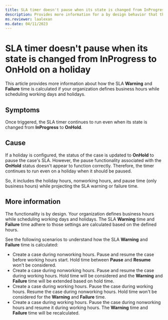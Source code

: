 ```yaml
---
title: SLA timer doesn't pause when its state is changed from InProgress to OnHold on a holiday
description: Provides more information for a by design behavior that the SLA timer doesn't pause when its state is changed from InProgress to OnHold on a holiday in Customer Service.
ms.reviewer: laalexan
ms.date: 04/11/2023
---
```

# SLA timer doesn't pause when its state is changed from InProgress to OnHold on a holiday

This article provides more information about how the SLA **Warning** and **Failure** time is calculated if your organization defines business hours while scheduling working days and holidays.

## Symptoms

Once triggered, the SLA timer continues to run even when its state is changed from **InProgress** to **OnHold**.

## Cause

If a holiday is configured, the status of the case is updated to **OnHold** to pause the case's SLA. However, the pause functionality associated with the **OnHold** status doesn't appear to function correctly. Therefore, the timer continues to run even on a holiday when it should be paused.

So, it includes the holiday hours, nonworking hours, and pause time (only business hours) while projecting the SLA warning or failure time.

## More information

The functionality is by design. Your organization defines business hours while scheduling working days and holidays. The SLA **Warning** time and **Failure** time adhere to those settings are calculated based on the defined hours.

See the following scenarios to understand how the SLA **Warning** and **Failure** time is calculated:

- Create a case during nonworking hours. Pause and resume the case before working hours start. Hold time between **Pause** and **Resume** won't be considered.
- Create a case during nonworking hours. Pause and resume the case during working hours. Hold time will be considered and the **Warning** and **Failure** time will be extended based on hold time.
- Create a case during working hours. Pause the case during working hours. Resume the case during nonworking hours. Hold time won't be considered for the **Warning** and **Failure** time.
- Create a case during working hours. Pause the case during nonworking hours and resume it during working hours. The **Warning** time and **Failure** time will be recalculated.
